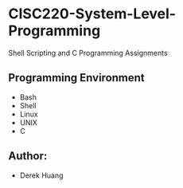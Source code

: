 # CISC220-System-Level-Programming
Shell Scripting and C Programming Assignments

Programming Environment
--------------------------
- Bash
- Shell
- Linux
- UNIX
- C

Author:
--------------------------
- Derek Huang
